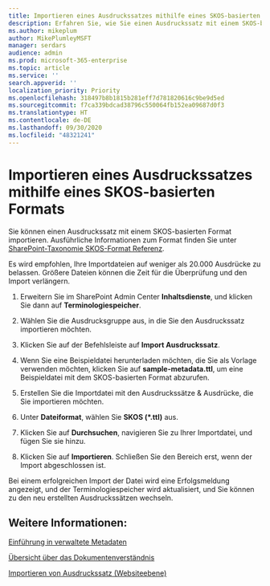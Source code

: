 ```yaml
---
title: Importieren eines Ausdruckssatzes mithilfe eines SKOS-basierten Formats
description: Erfahren Sie, wie Sie einen Ausdruckssatz mit einem SKOS-basierten Format importieren
ms.author: mikeplum
author: MikePlumleyMSFT
manager: serdars
audience: admin
ms.prod: microsoft-365-enterprise
ms.topic: article
ms.service: ''
search.appverid: ''
localization_priority: Priority
ms.openlocfilehash: 318497b8b1815b281eff7d781820616c9be9d5ed
ms.sourcegitcommit: f7ca339bdcad38796c550064fb152ea09687d0f3
ms.translationtype: HT
ms.contentlocale: de-DE
ms.lasthandoff: 09/30/2020
ms.locfileid: "48321241"
---
```

# <a name="import-a-term-set-using-a-skos-based-format"></a>Importieren eines Ausdruckssatzes mithilfe eines SKOS-basierten Formats

Sie können einen Ausdruckssatz mit einem SKOS-basierten Format importieren. Ausführliche Informationen zum Format finden Sie unter [SharePoint-Taxonomie SKOS-Format Referenz](skos-format-reference.md).

Es wird empfohlen, Ihre Importdateien auf weniger als 20.000 Ausdrücke zu belassen. Größere Dateien können die Zeit für die Überprüfung und den Import verlängern.

1. Erweitern Sie im SharePoint Admin Center **Inhaltsdienste**, und klicken Sie dann auf **Terminologiespeicher**.

2. Wählen Sie die Ausdrucksgruppe aus, in die Sie den Ausdruckssatz importieren möchten.

3. Klicken Sie auf der Befehlsleiste auf **Import Ausdruckssatz**.
 
4.  Wenn Sie eine Beispieldatei herunterladen möchten, die Sie als Vorlage verwenden möchten, klicken Sie auf **sample-metadata.ttl**, um eine Beispieldatei mit dem SKOS-basierten Format abzurufen.
 
5.  Erstellen Sie die Importdatei mit den Ausdruckssätze & Ausdrücke, die Sie importieren möchten.

6.  Unter **Dateiformat**, wählen Sie **SKOS (*.ttl)** aus.

7.  Klicken Sie auf **Durchsuchen**, navigieren Sie zu Ihrer Importdatei, und fügen Sie sie hinzu.

8.  Klicken Sie auf **Importieren**. Schließen Sie den Bereich erst, wenn der Import abgeschlossen ist.

Bei einem erfolgreichen Import der Datei wird eine Erfolgsmeldung angezeigt, und der Terminologiespeicher wird aktualisiert, und Sie können zu den neu erstellten Ausdruckssätzen wechseln.

## <a name="see-also"></a>Weitere Informationen:

[Einführung in verwaltete Metadaten](https://docs.microsoft.com/sharepoint/managed-metadata)

[Übersicht über das Dokumentenverständnis](document-understanding-overview.md)

[Importieren von Ausdruckssatz (Websiteebene)](https://support.microsoft.com/office/168fbc86-7fce-4288-9a1f-b83fc3921c18)